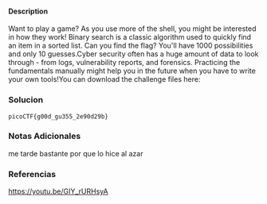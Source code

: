 #### Description

Want to play a game? As you use more of the shell, you might be interested in how they work! Binary search is a classic algorithm used to quickly find an item in a sorted list. Can you find the flag? You'll have 1000 possibilities and only 10 guesses.Cyber security often has a huge amount of data to look through - from logs, vulnerability reports, and forensics. Practicing the fundamentals manually might help you in the future when you have to write your own tools!You can download the challenge files here:
### Solucion
```
picoCTF{g00d_gu355_2e90d29b}
```
### Notas Adicionales

me tarde bastante por que lo hice al azar
### Referencias 

https://youtu.be/GIY_rURHsyA